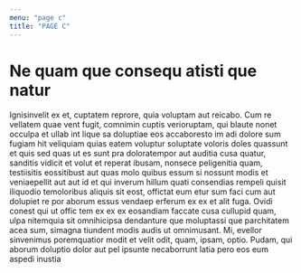 ```yaml
---
menu: "page c"
title: "PAGE C"
---
```

# Ne quam que consequ atisti que natur

Ignisinvelit ex et, cuptatem reprore, quia voluptam aut reicabo. Cum re vellatem quae vent fugit, comnimin cuptis verioruptam, qui blaute nonet occulpa et ullab int lique sa doluptiae eos accaboresto im adi dolore sum fugiam hit veliquiam quias eatem voluptur soluptate voloris doles quassunt et quis sed quas ut es sunt pra doloratempor aut auditia cusa quatur, sanditis vidicit et volut et reperat ibusam, nonsece peligenitia quam, testiisitis eossitibust aut quas molo quibus essum si nossunt modis et veniaepellit aut aut id et qui inverum hillum quati consendias rempeli quisit iliquodio temoloribus aliquis sit eost, offictat eum etur sum faci cum aut dolupiet re por aborum essus vendaep erferum ex ex et alit fuga. Ovidi conest qui ut offic tem ex ex ex eosandiam faccate cusa cullupid quam, ulpa nitemquia sit omnihicipsa dendanture que moluptassi que parchitatem acea sum, simagna tiundent modis audis ut omnimusant.
Mi, evellor sinvenimus poremquatior modit et velit odit, quam, ipsam, optio. Pudam, qui aborum doluptio dolor aut pel ipsunte necaborrunt latia pero eos eum aspedi inustia